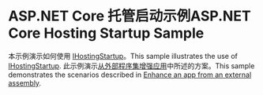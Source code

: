 # <a name="aspnet-core-hosting-startup-sample"></a><span data-ttu-id="e55ea-101">ASP.NET Core 托管启动示例</span><span class="sxs-lookup"><span data-stu-id="e55ea-101">ASP.NET Core Hosting Startup Sample</span></span>

<span data-ttu-id="e55ea-102">本示例演示如何使用 [IHostingStartup](https://docs.microsoft.com/dotnet/api/microsoft.aspnetcore.hosting.ihostingstartup)。</span><span class="sxs-lookup"><span data-stu-id="e55ea-102">This sample illustrates the use of [IHostingStartup](https://docs.microsoft.com/dotnet/api/microsoft.aspnetcore.hosting.ihostingstartup).</span></span> <span data-ttu-id="e55ea-103">此示例演示[从外部程序集增强应用](https://docs.microsoft.com/aspnet/core/fundamentals/host/platform-specific-configuration)中所述的方案。</span><span class="sxs-lookup"><span data-stu-id="e55ea-103">This sample demonstrates the scenarios described in [Enhance an app from an external assembly](https://docs.microsoft.com/aspnet/core/fundamentals/host/platform-specific-configuration).</span></span>
